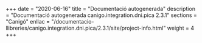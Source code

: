 +++
date        = "2020-06-16"
title       = "Documentació autogenerada"
description = "Documentació autogenerada canigo.integration.dni.pica 2.3.1"
sections    = "Canigó"
enllac		= "/documentacio-llibreries/canigo.integration.dni.pica/2.3.1/site/project-info.html"
weight      = 4
+++

